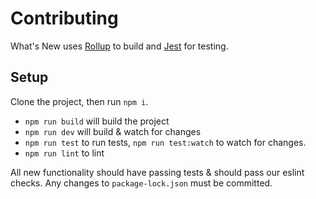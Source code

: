 # Contributing
What's New uses [Rollup](https://rollupjs.org/) to build and [Jest](https://jestjs.io/) for testing.

## Setup
Clone the project, then run `npm i`.

* `npm run build` will build the project
* `npm run dev` will build & watch for changes
* `npm run test` to run tests, `npm run test:watch` to watch for changes.
* `npm run lint` to lint

All new functionality should have passing tests & should pass our eslint checks. Any changes to `package-lock.json` must be committed.
